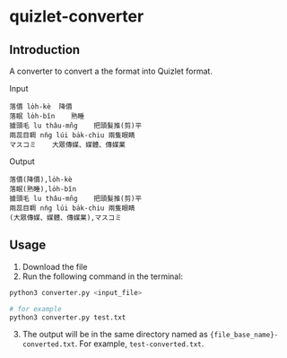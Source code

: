 # quizlet-converter

## Introduction
A converter to convert a the format into Quizlet format.

Input
```text
落價 lo̍h-kè	降價
落眠 lo̍h-bîn    熟睡
攄頭毛 lu thâu-mn̂g	把頭髮推(剪)平
兩蕊目睭 nn̄g lúi ba̍k-chiu	兩隻眼睛
マスコミ    大眾傳媒、媒體、傳媒業
```

Output
```text
落價(降價),lo̍h-kè
落眠(熟睡),lo̍h-bîn
攄頭毛 lu thâu-mn̂g	把頭髮推(剪)平
兩蕊目睭 nn̄g lúi ba̍k-chiu	兩隻眼睛
(大眾傳媒、媒體、傳媒業),マスコミ
```


## Usage
1. Download the file
2. Run the following command in the terminal:
```bash
python3 converter.py <input_file>

# for example
python3 converter.py test.txt
```
3. The output will be in the same directory named as `{file_base_name}-converted.txt`. For example, `test-converted.txt`.
